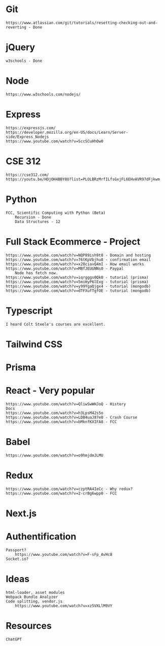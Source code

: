 # Git 
    https://www.atlassian.com/git/tutorials/resetting-checking-out-and-reverting - Done 
# jQuery 
    w3schools - Done 
# Node 
    https://www.w3schools.com/nodejs/
# Express
    https://expressjs.com/
    https://developer.mozilla.org/en-US/docs/Learn/Server-side/Express_Nodejs
    https://www.youtube.com/watch?v=SccSCuHhOw0
# CSE 312
    https://cse312.com/ 
    https://youtu.be/HOjOH4BBY8U?list=PLOLBRzMrfILfsGxjFL6EHvAVR97dFjkwm
# Python
    FCC, Scientific Computing with Python (Beta)
        Recursion - Done
        Data Structures - 12
# Full Stack Ecommerce - Project
    https://www.youtube.com/watch?v=NQP89ish9t8 - Domain and hosting 
    https://www.youtube.com/watch?v=76tKpVbjhu8 - confirmation email 
    https://www.youtube.com/watch?v=x28ciavQ4mI - How email works 
    https://www.youtube.com/watch?v=MBfJEUGNNs0 - Paypal
        Node has fetch now. 
    https://www.youtube.com/watch?v=iqrgggs0Qk0 - tutorial (prisma) 
    https://www.youtube.com/watch?v=5miHyP6lExg - tutorial (prisma) 
    https://www.youtube.com/watch?v=y99YgaQjgx4 - tutorial (mongodb)
    https://www.youtube.com/watch?v=dTFXufTgfOE - tutorial (mongodb)
# Typescript
    I heard Colt Steele's courses are excellent.
# Tailwind CSS
# Prisma 
# React - Very popular 
    https://www.youtube.com/watch?v=QliwSwWHJoQ - History
    Docs
    https://www.youtube.com/watch?v=h3LpsM42s5o
    https://www.youtube.com/watch?v=LDB4uaJ87e0 - Crash Course
    https://www.youtube.com/watch?v=bMknfKXIFA8 - FCC
# Babel
    https://www.youtube.com/watch?v=o9hmjdmJLMU
# Redux
    https://www.youtube.com/watch?v=czptRA4IeCc - Why redux?
    https://www.youtube.com/watch?v=2-crBg6wpp0 - FCC
# Next.js
# Authentification
    Passport?
        https://www.youtube.com/watch?v=F-sFp_AvHc8
    Socket.io?

# Ideas
    html-loader, asset modules
    Webpack Bundle Analyzer
    Code splitting, vendor.js
        https://www.youtube.com/watch?v=xz5VXLlM9VY

# Resources
    ChatGPT